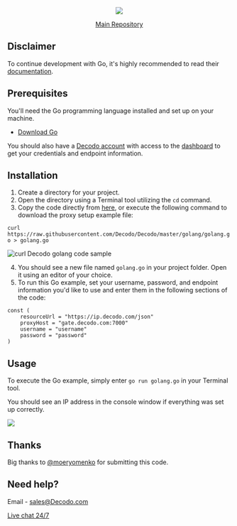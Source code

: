 <p align="center">
    <a href="https://decodo.com/"><img src="https://github.com/user-attachments/assets/209d01f2-3931-4e77-a6f3-0028b1ee2b72"></a>
  </a>
</p>

<p align="center">
    <a href="https://github.com/Decodo/Decodo"> Main Repository </a>
</p>

## Disclaimer
To continue development with Go, it's highly recommended to read their [documentation](https://golang.org/doc/).

## Prerequisites
You'll need the Go programming language installed and set up on your machine.
* [Download Go](https://golang.org/dl/)

You should also have a [Decodo account](https://dashboard.decodo.com/register) with access to the [dashboard](https://dashboard.decodo.com/residential-proxies/proxy-setup) to get your credentials and endpoint information.

## Installation
1. Create a directory for your project.
2. Open the directory using a Terminal tool utilizing the `cd` command.
3. Copy the code directly from [here](https://github.com/Decodo/Decodo/blob/master/golang/golang.go), or execute the following command to download the proxy setup example file:
 
`curl https://raw.githubusercontent.com/Decodo/Decodo/master/golang/golang.go > golang.go`

<img src="https://i.imgur.com/yZunHb6.png" alt="curl Decodo golang code sample">

4. You should see a new file named `golang.go` in your project folder. Open it using an editor of your choice.
5. To run this Go example, set your username, password, and endpoint information you'd like to use and enter them in the following sections of the code:
```
const (
    resourceUrl = "https://ip.decodo.com/json"
    proxyHost = "gate.decodo.com:7000"
    username = "username"
    password = "password"
)
```

## Usage

To execute the Go example, simply enter `go run golang.go` in your Terminal tool.

You should see an IP address in the console window if everything was set up correctly.

<img src="https://i.imgur.com/AtzZ4CU.png">

## Thanks

Big thanks to [@moeryomenko](https://github.com/moeryomenko) for submitting this code.

## Need help?
Email - sales@Decodo.com

<a href="https://direct.lc.chat/12092754/">Live chat 24/7</a>

